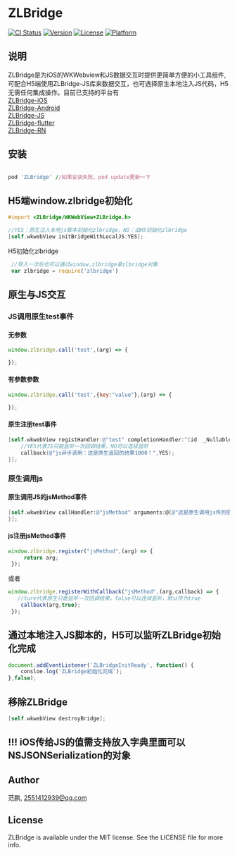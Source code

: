 # ZLBridge

[![CI Status](https://img.shields.io/travis/范鹏/ZLBridge.svg?style=flat)](https://travis-ci.org/范鹏/ZLBridge)
[![Version](https://img.shields.io/cocoapods/v/ZLBridge.svg?style=flat)](https://cocoapods.org/pods/ZLBridge)
[![License](https://img.shields.io/cocoapods/l/ZLBridge.svg?style=flat)](https://cocoapods.org/pods/ZLBridge)
[![Platform](https://img.shields.io/cocoapods/p/ZLBridge.svg?style=flat)](https://cocoapods.org/pods/ZLBridge)

## 说明
ZLBridge是为iOS的WKWebview和JS数据交互时提供更简单方便的小工具组件,可配合H5端使用ZLBridge-JS库来数据交互，也可选择原生本地注入JS代码，H5无需任何集成操作。目前已支持的平台有
<br/>[ZLBridge-iOS](https://github.com/FPJack/ZLBridge-iOS)
<br/>[ZLBridge-Android](https://github.com/FPJack/ZLBridge-Android)
<br/>[ZLBridge-JS](https://github.com/FPJack/ZLBridge-JS)
<br/>[ZLBridge-flutter](https://github.com/FPJack/ZLBridge-flutter)
<br/>[ZLBridge-RN](https://github.com/FPJack/ZLBridge-RN)

## 安装
```ruby

pod 'ZLBridge' //如果安装失败，pod update更新一下
```
## H5端window.zlbridge初始化
```objective-c
#import <ZLBridge/WKWebView+ZLBridge.h>

//YES：原生注入本地js脚本初始化zlbridge，NO：由H5初始化zlbridge
[self.wkwebView initBridgeWithLocalJS:YES];
```
H5初始化zlbridge
```JavaScript
 //导入一次后也可以通过window.zlbridge拿zlbridge对象
 var zlbridge = require('zlbridge')
```
## 原生与JS交互


### JS调用原生test事件

#### 无参数
```JavaScript
window.zlbridge.call('test',(arg) => {

});
```
#### 有参数参数
```JavaScript
window.zlbridge.call('test',{key:"value"},(arg) => {

});
```
#### 原生注册test事件
```objective-c
[self.wkwebView registHandler:@"test" completionHandler:^(id  _Nullable obj, JSCallbackHandler  _Nullable callback) {
    //YES代表JS只能监听一次回调结果，NO可以连续监听
    callback(@"js异步调用：这是原生返回的结果1000！",YES);
}];
```


### 原生调用js

#### 原生调用JS的jsMethod事件
```objective-c
[self.wkwebView callHandler:@"jsMethod" arguments:@[@"这是原生调用js传的值"] completionHandler:^(id  _Nullable obj, NSError * _Nullable error) {
}];
```

#### js注册jsMethod事件
```JavaScript
window.zlbridge.register("jsMethod",(arg) => {
     return arg;
 });
 ```
 或者
 ```JavaScript
 window.zlbridge.registerWithCallback("jsMethod",(arg,callback) => {
    //ture代表原生只能监听一次回调结果，false可以连续监听，默认传为true
     callback(arg,true);
  });
  ```

## 通过本地注入JS脚本的，H5可以监听ZLBridge初始化完成
```JavaScript
document.addEventListener('ZLBridgeInitReady', function() {
    consloe.log('ZLBridge初始化完成');
},false);
  ```
  
## 移除ZLBridge
```objective-c
[self.wkwebView destroyBridge];
```
## !!! iOS传给JS的值需支持放入字典里面可以NSJSONSerialization的对象
## Author

范鹏, 2551412939@qq.com



## License

ZLBridge is available under the MIT license. See the LICENSE file for more info.
